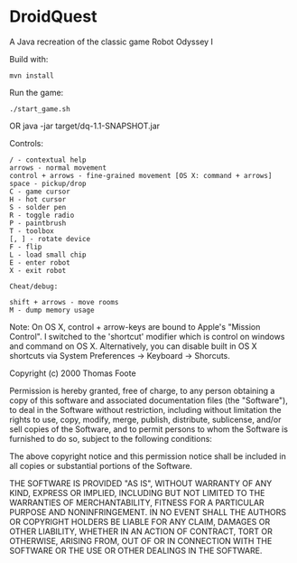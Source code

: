 DroidQuest
==========

A Java recreation of the classic game Robot Odyssey I

Build with:

    mvn install

Run the game:

    ./start_game.sh
OR
    java -jar target/dq-1.1-SNAPSHOT.jar

Controls:

    / - contextual help
    arrows - normal movement
    control + arrows - fine-grained movement [OS X: command + arrows]
    space - pickup/drop
    C - game cursor
    H - hot cursor
    S - solder pen
    R - toggle radio
    P - paintbrush
    T - toolbox
    [, ] - rotate device
    F - flip
    L - load small chip
    E - enter robot
    X - exit robot

    Cheat/debug:

    shift + arrows - move rooms
    M - dump memory usage

Note: On OS X, control + arrow-keys are bound to Apple's "Mission Control".  I switched to the 'shortcut' modifier which is control on windows and command on OS X.  Alternatively, you can disable
built in OS X shortcuts via System Preferences -> Keyboard -> Shorcuts.


Copyright (c) 2000 Thomas Foote

Permission is hereby granted, free of charge, to any person obtaining
a copy of this software and associated documentation files (the
"Software"), to deal in the Software without restriction, including
without limitation the rights to use, copy, modify, merge, publish,
distribute, sublicense, and/or sell copies of the Software, and to
permit persons to whom the Software is furnished to do so, subject to
the following conditions:

The above copyright notice and this permission notice shall be
included in all copies or substantial portions of the Software.

THE SOFTWARE IS PROVIDED "AS IS", WITHOUT WARRANTY OF ANY KIND,
EXPRESS OR IMPLIED, INCLUDING BUT NOT LIMITED TO THE WARRANTIES OF
MERCHANTABILITY, FITNESS FOR A PARTICULAR PURPOSE AND
NONINFRINGEMENT. IN NO EVENT SHALL THE AUTHORS OR COPYRIGHT HOLDERS BE
LIABLE FOR ANY CLAIM, DAMAGES OR OTHER LIABILITY, WHETHER IN AN ACTION
OF CONTRACT, TORT OR OTHERWISE, ARISING FROM, OUT OF OR IN CONNECTION
WITH THE SOFTWARE OR THE USE OR OTHER DEALINGS IN THE SOFTWARE.
